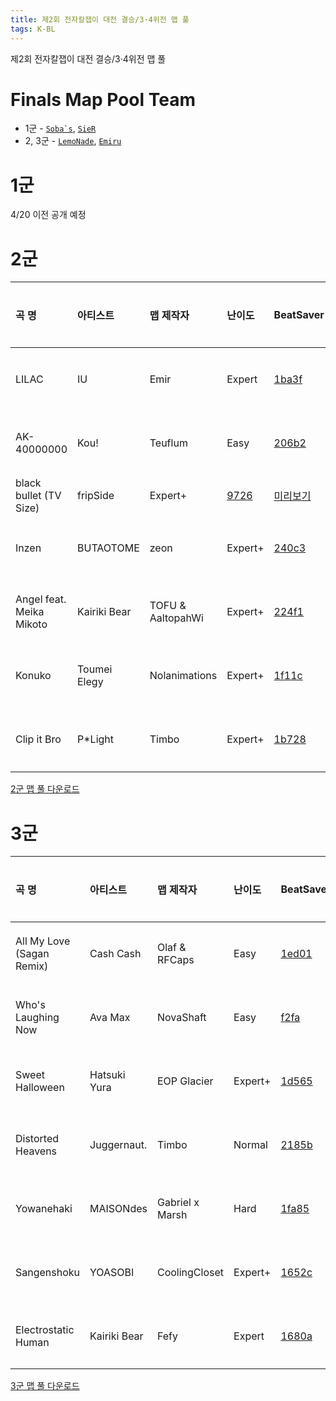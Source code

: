 ```yaml
---
title: 제2회 전자칼잽이 대전 결승/3·4위전 맵 풀
tags: K-BL
---
```


제2회 전자칼잽이 대전 결승/3·4위전 맵 풀

# Finals Map Pool Team

- 1군 - [``Soba`s``](https://beatsaver.com/profile/4286549), [`SieR`](https://scoresaber.com/u/76561198320985763)
- 2, 3군 - [`LemoNade`](https://scoresaber.com/u/76561198211726521), [`Emiru`](https://scoresaber.com/u/76561198355532572)

# 1군

4/20 이전 공개 예정

# 2군

곡 명 | 아티스트 | 맵 제작자 | 난이도 | BeatSaver | 미리보기
:---|:---|:---|:---|:---|:---|
LILAC | IU | Emir | Expert | [1ba3f](https://beatsaver.com/maps/1ba3f) | [미리보기](https://skystudioapps.com/bs-viewer/?id=1ba3f)
AK-40000000 | Kou! | Teuflum | Easy | [206b2](https://beatsaver.com/maps/206b2) | [미리보기](https://skystudioapps.com/bs-viewer/?id=206b2)
black bullet (TV Size) | fripSide | Expert+ | [9726](https://beatsaver.com/maps/9726) | [미리보기](https://skystudioapps.com/bs-viewer/?id=9726)
Inzen | BUTAOTOME | zeon | Expert+ | [240c3](https://beatsaver.com/maps/240c3) | [미리보기](https://skystudioapps.com/bs-viewer/?id=240c3)
Angel feat. Meika Mikoto | Kairiki Bear | TOFU & AaltopahWi | Expert+ | [224f1](https://beatsaver.com/maps/224f1) | [미리보기](https://skystudioapps.com/bs-viewer/?id=224f1)
Konuko | Toumei Elegy | Nolanimations | Expert+ | [1f11c](https://beatsaver.com/maps/1f11c) | [미리보기](https://skystudioapps.com/bs-viewer/?id=1f11c)
Clip it Bro | P*Light | Timbo | Expert+ | [1b728](https://beatsaver.com/maps/1b728) | [미리보기](https://skystudioapps.com/bs-viewer/?id=1b728)

<a href="/playlist/KBSL2-FINAL.bplist" download>2군 맵 풀 다운로드</a>

# 3군


곡 명 | 아티스트 | 맵 제작자 | 난이도 | BeatSaver | 미리보기
:---|:---|:---|:---|:---|:---|
All My Love (Sagan Remix) | Cash Cash | Olaf & RFCaps | Easy | [1ed01](https://beatsaver.com/maps/1ed01) | [미리보기](https://skystudioapps.com/bs-viewer/?id=1ed01)
Who's Laughing Now | Ava Max | NovaShaft | Easy | [f2fa](https://beatsaver.com/maps/f2fa) | [미리보기](https://skystudioapps.com/bs-viewer/?id=f2fa)
Sweet Halloween | Hatsuki Yura | EOP Glacier | Expert+ | [1d565](https://beatsaver.com/maps/1d565) | [미리보기](https://skystudioapps.com/bs-viewer/?id=1d565)
Distorted Heavens | Juggernaut. | Timbo | Normal | [2185b](https://beatsaver.com/maps/2185b) | [미리보기](https://skystudioapps.com/bs-viewer/?id=2185b)
Yowanehaki | MAISONdes | Gabriel x Marsh | Hard | [1fa85](https://beatsaver.com/maps/1fa85) | [미리보기](https://skystudioapps.com/bs-viewer/?id=1fa85)
Sangenshoku | YOASOBI | CoolingCloset | Expert+ | [1652c](https://beatsaver.com/maps/1652c) | [미리보기](https://skystudioapps.com/bs-viewer/?id=1652c)
Electrostatic Human | Kairiki Bear | Fefy | Expert | [1680a](https://beatsaver.com/maps/1680a) | [미리보기](https://skystudioapps.com/bs-viewer/?id=1680a)


<a href="/playlist/KBSL3-FINAL.bplist" download>3군 맵 풀 다운로드</a>